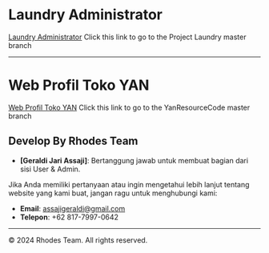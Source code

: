 # Laundry Administrator
[Laundry Administrator](https://github.com/GeraldiJari/ProjektLaundry) Click this link to go to the Project Laundry master branch
________________________________________________________
# Web Profil Toko YAN

[Web Profil Toko YAN](https://github.com/GeraldiJari/YanResourceCode/tree/master) Click this link to go to the YanResourceCode master branch

## Develop By Rhodes Team

- **[Geraldi Jari Assaji]**: Bertanggung jawab untuk membuat bagian dari sisi User & Admin.


Jika Anda memiliki pertanyaan atau ingin mengetahui lebih lanjut tentang website yang kami buat, jangan ragu untuk menghubungi kami:

- **Email**: [assajigeraldi@gmail.com](mailto:assajigeraldi@gmail.com)
- **Telepon**: +62 817-7997-0642



---

© 2024 Rhodes Team. All rights reserved.




